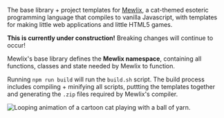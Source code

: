 The base library + project templates for [Mewlix](https://github.com/kbmackenzie/mewlix), a cat-themed esoteric programming language that compiles to vanilla Javascript, with templates for making little web applications and little HTML5 games.

**This is currently under construction!** Breaking changes will continue to occur!

Mewlix's base library defines the **Mewlix namespace**, containing all functions, classes and state needed by Mewlix to function.

Running `npm run build` will run the `build.sh` script. The build process includes compiling + minifying all scripts, puttting the templates together and generating the `.zip` files required by Mewlix's compiler.

![Looping animation of a cartoon cat playing with a ball of yarn.](https://github.com/kbmackenzie/mewlix/wiki/imgs/cat-yarnball.webp)

